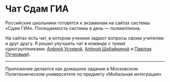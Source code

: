 # Чат Сдам ГИА

Российские школьники готовятся к экзаменам на сайтах системы «Сдам ГИА». Посещаемость системы в день — полмиллиона.

На сайтах есть чат, в котором ученики задают вопросы своим учителям и друг другу. Я решил улучшить чат в команде с тремя одногруппниками: [Алёной Усоевой](@lyonausoeva), [Алёной Шабайкиной](@byshabay) и [Павлом Пучковым](https://vk.com/id151207594)).

---

Приложение делается как домашнее задание в Московском Политехническом университете по предмету «Мобильная интеграция»
